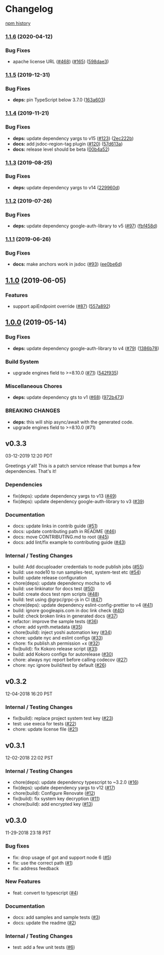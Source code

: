 # Changelog

[npm history][1]

[1]: https://www.npmjs.com/package/@google-cloud/rcloadenv?activeTab=versions

### [1.1.6](https://www.github.com/googleapis/nodejs-rcloadenv/compare/v1.1.5...v1.1.6) (2020-04-12)


### Bug Fixes

* apache license URL ([#468](https://www.github.com/googleapis/nodejs-rcloadenv/issues/468)) ([#165](https://www.github.com/googleapis/nodejs-rcloadenv/issues/165)) ([598dae3](https://www.github.com/googleapis/nodejs-rcloadenv/commit/598dae39aaccb46695985bcbf92c778fcd8d0ffa))

### [1.1.5](https://www.github.com/googleapis/nodejs-rcloadenv/compare/v1.1.4...v1.1.5) (2019-12-31)


### Bug Fixes

* **deps:** pin TypeScript below 3.7.0 ([163a603](https://www.github.com/googleapis/nodejs-rcloadenv/commit/163a6035c151181068936515e0c8946f260497e9))

### [1.1.4](https://www.github.com/googleapis/nodejs-rcloadenv/compare/v1.1.3...v1.1.4) (2019-11-21)


### Bug Fixes

* **deps:** update dependency yargs to v15 ([#123](https://www.github.com/googleapis/nodejs-rcloadenv/issues/123)) ([2ec222b](https://www.github.com/googleapis/nodejs-rcloadenv/commit/2ec222b07ea7a6013c141f92c84d5ede1ca10a64))
* **docs:** add jsdoc-region-tag plugin ([#120](https://www.github.com/googleapis/nodejs-rcloadenv/issues/120)) ([57d613a](https://www.github.com/googleapis/nodejs-rcloadenv/commit/57d613af7ae5aa68ae0889283c4c8f646ce86496))
* **docs:** release level should be beta ([00b4a52](https://www.github.com/googleapis/nodejs-rcloadenv/commit/00b4a5265b6a673fba8d7b9df80f5594b2acef9a))

### [1.1.3](https://www.github.com/googleapis/nodejs-rcloadenv/compare/v1.1.2...v1.1.3) (2019-08-25)


### Bug Fixes

* **deps:** update dependency yargs to v14 ([229960d](https://www.github.com/googleapis/nodejs-rcloadenv/commit/229960d))

### [1.1.2](https://www.github.com/googleapis/nodejs-rcloadenv/compare/v1.1.1...v1.1.2) (2019-07-26)


### Bug Fixes

* **deps:** update dependency google-auth-library to v5 ([#97](https://www.github.com/googleapis/nodejs-rcloadenv/issues/97)) ([fbf458d](https://www.github.com/googleapis/nodejs-rcloadenv/commit/fbf458d))

### [1.1.1](https://www.github.com/googleapis/nodejs-rcloadenv/compare/v1.1.0...v1.1.1) (2019-06-26)


### Bug Fixes

* **docs:** make anchors work in jsdoc ([#93](https://www.github.com/googleapis/nodejs-rcloadenv/issues/93)) ([ee0be6d](https://www.github.com/googleapis/nodejs-rcloadenv/commit/ee0be6d))

## [1.1.0](https://www.github.com/googleapis/nodejs-rcloadenv/compare/v1.0.0...v1.1.0) (2019-06-05)


### Features

* support apiEndpoint override ([#87](https://www.github.com/googleapis/nodejs-rcloadenv/issues/87)) ([557a892](https://www.github.com/googleapis/nodejs-rcloadenv/commit/557a892))

## [1.0.0](https://www.github.com/googleapis/nodejs-rcloadenv/compare/v0.3.3...v1.0.0) (2019-05-14)


### Bug Fixes

* **deps:** update dependency google-auth-library to v4 ([#79](https://www.github.com/googleapis/nodejs-rcloadenv/issues/79)) ([1386b78](https://www.github.com/googleapis/nodejs-rcloadenv/commit/1386b78))


### Build System

* upgrade engines field to >=8.10.0 ([#71](https://www.github.com/googleapis/nodejs-rcloadenv/issues/71)) ([542f935](https://www.github.com/googleapis/nodejs-rcloadenv/commit/542f935))


### Miscellaneous Chores

* **deps:** update dependency gts to v1 ([#68](https://www.github.com/googleapis/nodejs-rcloadenv/issues/68)) ([972b473](https://www.github.com/googleapis/nodejs-rcloadenv/commit/972b473))


### BREAKING CHANGES

* **deps:** this will ship async/await with the generated code.
* upgrade engines field to >=8.10.0 (#71)

## v0.3.3

03-12-2019 12:20 PDT

Greetings y'all!  This is a patch service release that bumps a few dependencies.  That's it!

### Dependencies
- fix(deps): update dependency yargs to v13 ([#49](https://github.com/googleapis/nodejs-rcloadenv/pull/49))
- fix(deps): update dependency google-auth-library to v3 ([#39](https://github.com/googleapis/nodejs-rcloadenv/pull/39))

### Documentation
- docs: update links in contrib guide ([#51](https://github.com/googleapis/nodejs-rcloadenv/pull/51))
- docs: update contributing path in README ([#46](https://github.com/googleapis/nodejs-rcloadenv/pull/46))
- docs: move CONTRIBUTING.md to root ([#45](https://github.com/googleapis/nodejs-rcloadenv/pull/45))
- docs: add lint/fix example to contributing guide ([#43](https://github.com/googleapis/nodejs-rcloadenv/pull/43))

### Internal / Testing Changes
- build: Add docuploader credentials to node publish jobs ([#55](https://github.com/googleapis/nodejs-rcloadenv/pull/55))
- build: use node10 to run samples-test, system-test etc ([#54](https://github.com/googleapis/nodejs-rcloadenv/pull/54))
- build: update release configuration
- chore(deps): update dependency mocha to v6
- build: use linkinator for docs test ([#50](https://github.com/googleapis/nodejs-rcloadenv/pull/50))
- build: create docs test npm scripts ([#48](https://github.com/googleapis/nodejs-rcloadenv/pull/48))
- build: test using @grpc/grpc-js in CI ([#47](https://github.com/googleapis/nodejs-rcloadenv/pull/47))
- chore(deps): update dependency eslint-config-prettier to v4 ([#41](https://github.com/googleapis/nodejs-rcloadenv/pull/41))
- build: ignore googleapis.com in doc link check ([#40](https://github.com/googleapis/nodejs-rcloadenv/pull/40))
- build: check broken links in generated docs ([#37](https://github.com/googleapis/nodejs-rcloadenv/pull/37))
- refactor: improve the sample tests ([#36](https://github.com/googleapis/nodejs-rcloadenv/pull/36))
- chore: add synth.metadata ([#35](https://github.com/googleapis/nodejs-rcloadenv/pull/35))
- chore(build): inject yoshi automation key ([#34](https://github.com/googleapis/nodejs-rcloadenv/pull/34))
- chore: update nyc and eslint configs ([#33](https://github.com/googleapis/nodejs-rcloadenv/pull/33))
- chore: fix publish.sh permission +x ([#32](https://github.com/googleapis/nodejs-rcloadenv/pull/32))
- fix(build): fix Kokoro release script ([#31](https://github.com/googleapis/nodejs-rcloadenv/pull/31))
- build: add Kokoro configs for autorelease ([#30](https://github.com/googleapis/nodejs-rcloadenv/pull/30))
- chore: always nyc report before calling codecov ([#27](https://github.com/googleapis/nodejs-rcloadenv/pull/27))
- chore: nyc ignore build/test by default ([#26](https://github.com/googleapis/nodejs-rcloadenv/pull/26))

## v0.3.2

12-04-2018 16:20 PST

### Internal / Testing Changes
- fix(build): replace project system test key ([#23](https://github.com/googleapis/nodejs-rcloadenv/pull/23))
- test: use execa for tests ([#22](https://github.com/googleapis/nodejs-rcloadenv/pull/22))
- chore: update license file ([#21](https://github.com/googleapis/nodejs-rcloadenv/pull/21))

## v0.3.1

12-02-2018 22:02 PST

### Internal / Testing Changes
- chore(deps): update dependency typescript to ~3.2.0 ([#16](https://github.com/googleapis/nodejs-rcloadenv/pull/16))
- fix(deps): update dependency yargs to v12 ([#17](https://github.com/googleapis/nodejs-rcloadenv/pull/17))
- chore(build): Configure Renovate ([#12](https://github.com/googleapis/nodejs-rcloadenv/pull/12))
- fix(build): fix system key decryption ([#11](https://github.com/googleapis/nodejs-rcloadenv/pull/11))
- chore(build): add encrypted key ([#13](https://github.com/googleapis/nodejs-rcloadenv/pull/13))

## v0.3.0

11-29-2018 23:18 PST

### Bug fixes
- fix: drop usage of got and support node 6 ([#5](https://github.com/googleapis/nodejs-rcloadenv/pull/5))
- fix: use the correct path ([#1](https://github.com/googleapis/nodejs-rcloadenv/pull/1))
- fix: address feedback

### New Features
- feat: convert to typescript ([#4](https://github.com/googleapis/nodejs-rcloadenv/pull/4))

### Documentation
- docs: add samples and sample tests ([#3](https://github.com/googleapis/nodejs-rcloadenv/pull/3))
- docs: update the readme ([#2](https://github.com/googleapis/nodejs-rcloadenv/pull/2))

### Internal / Testing Changes
- test: add a few unit tests ([#6](https://github.com/googleapis/nodejs-rcloadenv/pull/6))
